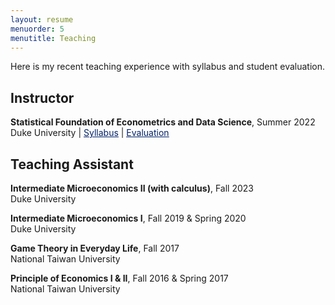 ```yaml
---
layout: resume
menuorder: 5
menutitle: Teaching
---
```


Here is my recent teaching experience with syllabus and student evaluation. 

## Instructor
**Statistical Foundation of Econometrics and Data Science**, Summer 2022 <br> 
Duke University | <a href="https://sungjuwu.github.io/documents/Econ104_syllabus_summer2022.pdf" target="_blank"><span style="color:#012169"><u>Syllabus</u></span></a> | <a href="https://sungjuwu.github.io/documents/Econ104_evaluation_summer2022.pdf" target="_blank"><span style="color:#012169"><u>Evaluation</u></span></a>


## Teaching Assistant

**Intermediate Microeconomics II (with calculus)**, Fall 2023 <br>
Duke University

**Intermediate Microeconomics I**, Fall 2019 & Spring 2020 <br>
Duke University

**Game Theory in Everyday Life**, Fall 2017 <br>
National Taiwan University

**Principle of Economics I & II**, Fall 2016 & Spring 2017 <br>
National Taiwan University
